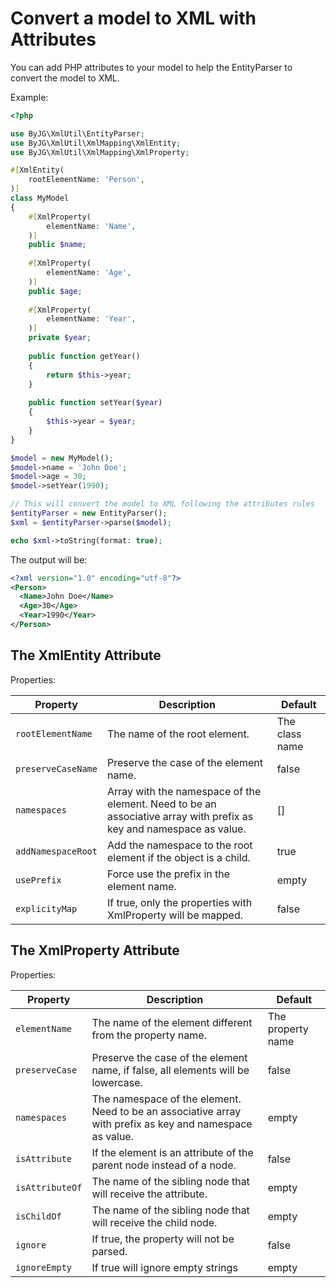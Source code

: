 # Convert a model to XML with Attributes

You can add PHP attributes to your model to help the EntityParser to convert the model to XML. 

Example:
```php
<?php

use ByJG\XmlUtil\EntityParser;
use ByJG\XmlUtil\XmlMapping\XmlEntity;
use ByJG\XmlUtil\XmlMapping\XmlProperty;

#[XmlEntity(
    rootElementName: 'Person',
)]
class MyModel
{
    #[XmlProperty(
        elementName: 'Name',
    )]
    public $name;
    
    #[XmlProperty(
        elementName: 'Age',
    )]
    public $age;
    
    #[XmlProperty(
        elementName: 'Year',
    )]
    private $year;
    
    public function getYear()
    {
        return $this->year;
    }
    
    public function setYear($year)
    {
        $this->year = $year;
    }
}

$model = new MyModel();
$model->name = 'John Doe';
$model->age = 30;
$model->setYear(1990);

// This will convert the model to XML following the attributes rules
$entityParser = new EntityParser();
$xml = $entityParser->parse($model);

echo $xml->toString(format: true);
```

The output will be:
```xml
<?xml version="1.0" encoding="utf-8"?>
<Person>
  <Name>John Doe</Name>
  <Age>30</Age>
  <Year>1990</Year>
</Person>
```

## The XmlEntity Attribute

Properties:

| Property           | Description                                                                                                         | Default        |
|--------------------|---------------------------------------------------------------------------------------------------------------------|----------------|
| `rootElementName`  | The name of the root element.                                                                                       | The class name |
| `preserveCaseName` | Preserve the case of the element name.                                                                              | false          |
| `namespaces`       | Array with the namespace of the element. Need to be an associative array with prefix as key and namespace as value. | []             |
| `addNamespaceRoot` | Add the namespace to the root element if the object is a child.                                                     | true           |
| `usePrefix`        | Force use the prefix in the element name.                                                                           | empty          |
| `explicityMap`     | If true, only the properties with XmlProperty will be mapped.                                                       | false          |

## The XmlProperty Attribute

Properties:

| Property        | Description                                                                                              | Default           |
|-----------------|----------------------------------------------------------------------------------------------------------|-------------------|
| `elementName`   | The name of the element different from the property name.                                                | The property name |
| `preserveCase`  | Preserve the case of the element name, if false, all elements will be lowercase.                         | false             |
| `namespaces`    | The namespace of the element. Need to be an associative array with prefix as key and namespace as value. | empty             |
| `isAttribute`   | If the element is an attribute of the parent node instead of a node.                                     | false             |
| `isAttributeOf` | The name of the sibling node that will receive the attribute.                                            | empty             |
| `isChildOf`     | The name of the sibling node that will receive the child node.                                           | empty             |
| `ignore`        | If true, the property will not be parsed.                                                                | false             | 
| `ignoreEmpty`   | If true will ignore empty strings                                                                        | empty             |
